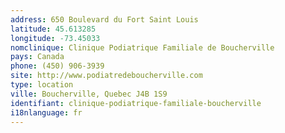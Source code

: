 ```yaml
---
address: 650 Boulevard du Fort Saint Louis
latitude: 45.613285
longitude: -73.45033
nomclinique: Clinique Podiatrique Familiale de Boucherville
pays: Canada
phone: (450) 906-3939
site: http://www.podiatredeboucherville.com
type: location
ville: Boucherville, Quebec J4B 1S9
identifiant: clinique-podiatrique-familiale-boucherville
i18nlanguage: fr
---
```



